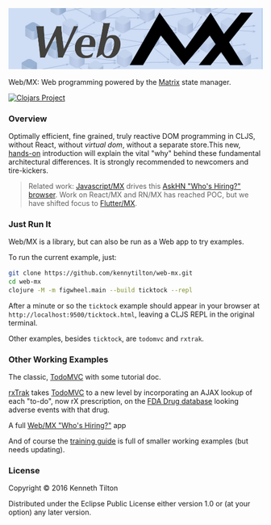 ![Web MX](images/web-mx-chain-dag.jpg)

Web/MX: Web programming powered by the [Matrix](https://github.com/kennytilton/matrix/blob/main/cljc/matrix/README.md) state manager.

[![Clojars Project](https://img.shields.io/clojars/v/com.tiltontec/web-mx.svg)](https://clojars.org/com.tiltontec/web-mx)

### Overview

Optimally efficient, fine grained, truly reactive DOM programming in CLJS, without React, without _virtual dom_, without a separate store.This new, [hands-on](https://github.com/kennytilton/web-mx/blob/main/doc/intro-clock.md) introduction will explain the vital "why" behind these fundamental architectural differences. It is strongly recommended to newcomers and tire-kickers.

> Related work: [Javascript/MX](https://github.com/kennytilton/matrix/tree/main/js/matrix) drives this [AskHN "Who's Hiring?" browser](https://kennytilton.github.io/whoishiring/). Work on React/MX and RN/MX has reached POC, but we have shifted focus to [Flutter/MX](https://github.com/kennytilton/flutter-mx/blob/main/README.md). 

### Just Run It

Web/MX is a library, but can also be run as a Web app to try examples.

To run the current example, just:
```bash
git clone https://github.com/kennytilton/web-mx.git
cd web-mx
clojure -M -m figwheel.main --build ticktock --repl
```
After a minute or so the `ticktock` example should appear in your browser at `http://localhost:9500/ticktock.html`, leaving a CLJS REPL in the original terminal.

Other examples, besides `ticktock`, are `todomvc` and `rxtrak`.

### Other Working Examples
The classic, [TodoMVC](https://github.com/kennytilton/mxtodomvc) with some tutorial doc.

[rxTrak](https://github.com/kennytilton/matrix/tree/master/cljs/rxtrak) takes [TodoMVC](https://todomvc.com/) to a new level by incorporating an AJAX lookup of each "to-do", now rX prescription, on the [FDA Drug database](https://open.fda.gov/apis/) looking adverse events with that drug. 

A full [Web/MX "Who's Hiring?"](https://github.com/kennytilton/matrix/tree/main/cljc/whoshiring) app

And of course the [training guide](https://github.com/kennytilton/mxweb-trainer/wiki) is full of smaller working examples (but needs updating).

### License

Copyright © 2016 Kenneth Tilton

Distributed under the Eclipse Public License either version 1.0 or (at your option) any later version.
